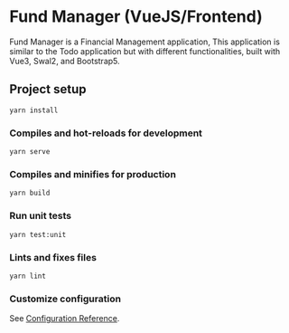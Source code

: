 # Fund Manager (VueJS/Frontend)

Fund Manager is a Financial Management application,
This application is similar to the Todo application but with different functionalities,
built with Vue3, Swal2, and Bootstrap5.

## Project setup
```
yarn install
```

### Compiles and hot-reloads for development
```
yarn serve
```

### Compiles and minifies for production
```
yarn build
```

### Run unit tests
```
yarn test:unit
```

### Lints and fixes files
```
yarn lint
```

### Customize configuration
See [Configuration Reference](https://cli.vuejs.org/config/).
